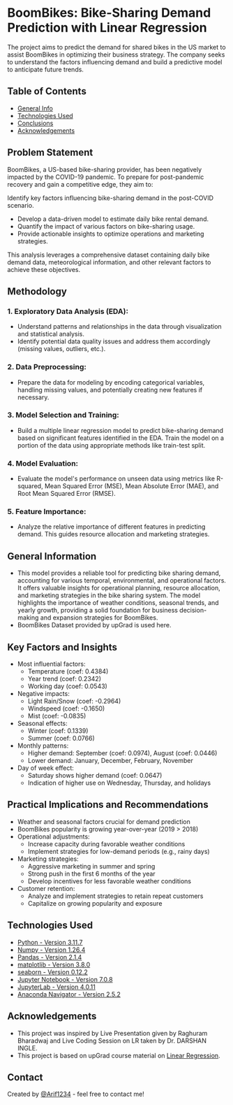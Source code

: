 # BoomBikes: Bike-Sharing Demand Prediction with Linear Regression
The project aims to predict the demand for shared bikes in the US market to assist BoomBikes in optimizing their business strategy. The company seeks to understand the factors influencing demand and build a predictive model to anticipate future trends.

## Table of Contents
* [General Info](#problem-statement)
* [Technologies Used](#technologies-used)
* [Conclusions](#conclusions)
* [Acknowledgements](#acknowledgements)

## Problem Statement
BoomBikes, a US-based bike-sharing provider, has been negatively impacted by the COVID-19 pandemic. To prepare for post-pandemic recovery and gain a competitive edge, they aim to:

Identify key factors influencing bike-sharing demand in the post-COVID scenario.
- Develop a data-driven model to estimate daily bike rental demand.
- Quantify the impact of various factors on bike-sharing usage.
- Provide actionable insights to optimize operations and marketing strategies.

This analysis leverages a comprehensive dataset containing daily bike demand data, meteorological information, and other relevant factors to achieve these objectives.

## Methodology
### 1. Exploratory Data Analysis (EDA):
- Understand patterns and relationships in the data through visualization and statistical analysis.
- Identify potential data quality issues and address them accordingly (missing values, outliers, etc.).

### 2. Data Preprocessing:
- Prepare the data for modeling by encoding categorical variables, handling missing values, and potentially creating new features if necessary.

### 3. Model Selection and Training:
- Build a multiple linear regression model to predict bike-sharing demand based on significant features identified in the EDA.
Train the model on a portion of the data using appropriate methods like train-test split.

### 4. Model Evaluation:
- Evaluate the model's performance on unseen data using metrics like R-squared, Mean Squared Error (MSE), Mean Absolute Error (MAE), and Root Mean Squared Error (RMSE).

### 5. Feature Importance:
- Analyze the relative importance of different features in predicting demand. This guides resource allocation and marketing strategies.

## General Information
- This model provides a reliable tool for predicting bike sharing demand, accounting for various temporal, environmental, and operational factors. It offers valuable insights for operational planning, resource allocation, and marketing strategies in the bike sharing system. The model highlights the importance of weather conditions, seasonal trends, and yearly growth, providing a solid foundation for business decision-making and expansion strategies for BoomBikes.
- BoomBikes Dataset provided by upGrad is used here.

## Key Factors and Insights
- Most influential factors:
    * Temperature (coef: 0.4384)
    * Year trend (coef: 0.2342)
    * Working day (coef: 0.0543)
- Negative impacts:
    * Light Rain/Snow (coef: -0.2964)
    * Windspeed (coef: -0.1650)
    * Mist (coef: -0.0835)
- Seasonal effects:
    * Winter (coef: 0.1339)
    * Summer (coef: 0.0766)
- Monthly patterns:
    * Higher demand: September (coef: 0.0974), August (coef: 0.0446)
    * Lower demand: January, December, February, November
- Day of week effect:
    * Saturday shows higher demand (coef: 0.0647)
    * Indication of higher use on Wednesday, Thursday, and holidays

## Practical Implications and Recommendations
- Weather and seasonal factors crucial for demand prediction
- BoomBikes popularity is growing year-over-year (2019 > 2018)
- Operational adjustments:
    * Increase capacity during favorable weather conditions
    * Implement strategies for low-demand periods (e.g., rainy days)
- Marketing strategies:
    * Aggressive marketing in summer and spring
    * Strong push in the first 6 months of the year
    * Develop incentives for less favorable weather conditions
- Customer retention:
    * Analyze and implement strategies to retain repeat customers
    * Capitalize on growing popularity and exposure


## Technologies Used
- [Python - Version 3.11.7](https://www.python.org/)
- [Numpy - Version 1.26.4](https://numpy.org/)
- [Pandas - Version 2.1.4](https://pandas.pydata.org/)
- [matplotlib - Version 3.8.0](https://matplotlib.org/stable/)
- [seaborn - Version 0.12.2](https://seaborn.pydata.org/index.html)
- [Jupyter Notebook - Version 7.0.8](https://jupyter.org/)
- [JupyterLab - Version 4.0.11](https://jupyter.org/)
- [Anaconda Navigator - Version 2.5.2](https://www.anaconda.com/products/navigator)

## Acknowledgements
- This project was inspired by Live Presentation given by Raghuram Bharadwaj and Live Coding Session on LR taken by Dr. DARSHAN INGLE.
- This project is based on upGrad course material on [Linear Regression](https://learn.upgrad.com/course/5803/segment/54603/325204/984745/4919622).


## Contact
Created by [@Arif1234](https://github.com/Arif1234) - feel free to contact me!
